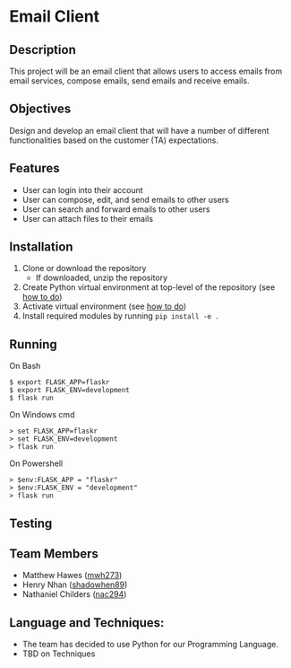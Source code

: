 # Email Client

## Description
This project will be an email client that allows users to access emails from email services, compose emails, send emails and receive emails.

## Objectives
Design and develop an email client that will have a number of different functionalities based on the customer (TA) expectations.

## Features
- User can login into their account
- User can compose, edit, and send emails to other users
- User can search and forward emails to other users
- User can attach files to their emails

## Installation
1. Clone or download the repository
    * If downloaded, unzip the repository
2. Create Python virtual environment at top-level of the repository (see [how to do](https://packaging.python.org/guides/installing-using-pip-and-virtual-environments/#creating-a-virtual-environment))
3. Activate virtual environment (see [how to do](https://packaging.python.org/guides/installing-using-pip-and-virtual-environments/#activating-a-virtual-environment))
4. Install required modules by running `pip install -e .`


## Running
On Bash
```
$ export FLASK_APP=flaskr
$ export FLASK_ENV=development
$ flask run
```
On Windows cmd
```
> set FLASK_APP=flaskr
> set FLASK_ENV=development
> flask run
```
On Powershell
```
> $env:FLASK_APP = "flaskr"
> $env:FLASK_ENV = "development"
> flask run
```

## Testing


## Team Members
- Matthew Hawes ([mwh273](https://github.com/mwh273))
- Henry Nhan ([shadowhen89](https://github.com/shadowhen89))
- Nathaniel Childers ([nac294](https://github.com/nac294))

## Language and Techniques:
- The team has decided to use Python for our Programming Language.
- TBD on Techniques

